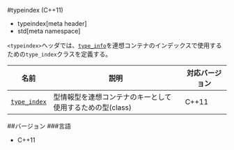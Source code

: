 #typeindex (C++11)
* typeindex[meta header]
* std[meta namespace]

`<typeindex>`ヘッダでは、[`type_info`](/reference/typeinfo/type_info.md)を連想コンテナのインデックスで使用するための`type_index`クラスを定義する。


| 名前 | 説明 | 対応バージョン |
|-------------------------------------------|-----------------------------------------------------------|-------|
| [`type_index`](./typeindex/type_index.md) | 型情報型を連想コンテナのキーとして使用するための型(class) | C++11 |


##バージョン
###言語
- C++11

